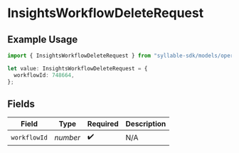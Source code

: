 # InsightsWorkflowDeleteRequest

## Example Usage

```typescript
import { InsightsWorkflowDeleteRequest } from "syllable-sdk/models/operations";

let value: InsightsWorkflowDeleteRequest = {
  workflowId: 748664,
};
```

## Fields

| Field              | Type               | Required           | Description        |
| ------------------ | ------------------ | ------------------ | ------------------ |
| `workflowId`       | *number*           | :heavy_check_mark: | N/A                |